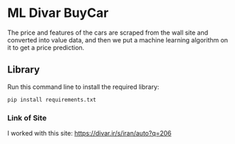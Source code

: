 # ML Divar BuyCar
The price and features of the cars are scraped from the wall site and converted into value data, and then we put a machine learning algorithm on it to get a price prediction.

## Library
Run this command line to install the required library:
```bash
pip install requirements.txt
```

### Link of Site
I worked with this site:
https://divar.ir/s/iran/auto?q=206

